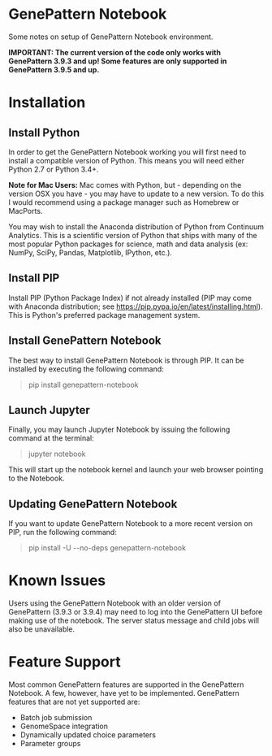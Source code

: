GenePattern Notebook
====================

Some notes on setup of GenePattern Notebook environment.

**IMPORTANT: The current version of the code only works with GenePattern 3.9.3 and up! 
Some features are only supported in GenePattern 3.9.5 and up.**

# Installation

## Install Python

In order to get the GenePattern Notebook working you will first need to install a compatible 
version of Python. This means you will need either Python 2.7 or Python 3.4+.

**Note for Mac Users:** Mac comes with Python, but - depending on the version OSX you have - 
you may have to update to a new version. To do this I would recommend using a package manager 
such as Homebrew or MacPorts.

You may wish to install the Anaconda distribution of Python from Continuum Analytics. This is 
a scientific version of Python that ships with many of the most popular Python packages for 
science, math and data analysis (ex: NumPy, SciPy, Pandas, Matplotlib, IPython, etc.).

## Install PIP

Install PIP (Python Package Index) if not already installed (PIP may come with Anaconda 
distribution; see https://pip.pypa.io/en/latest/installing.html). This is Python's preferred 
package management system.

## Install GenePattern Notebook

The best way to install GenePattern Notebook is through PIP. It can be installed by executing
the following command:

> pip install genepattern-notebook

## Launch Jupyter

Finally, you may launch Jupyter Notebook by issuing the following command at the terminal:

> jupyter notebook

This will start up the notebook kernel and launch your web browser pointing to the Notebook.

## Updating GenePattern Notebook

If you want to update GenePattern Notebook to a more recent version on PIP, run the following 
command:

> pip install -U --no-deps genepattern-notebook

# Known Issues

Users using the GenePattern Notebook with an older version of GenePattern (3.9.3 or 3.9.4) may
need to log into the GenePattern UI before making use of the notebook. The server status 
message and child jobs will also be unavailable.

# Feature Support

Most common GenePattern features are supported in the GenePattern Notebook. A few, however, have 
yet to be implemented. GenePattern features that are not yet supported are:

* Batch job submission
* GenomeSpace integration
* Dynamically updated choice parameters
* Parameter groups
